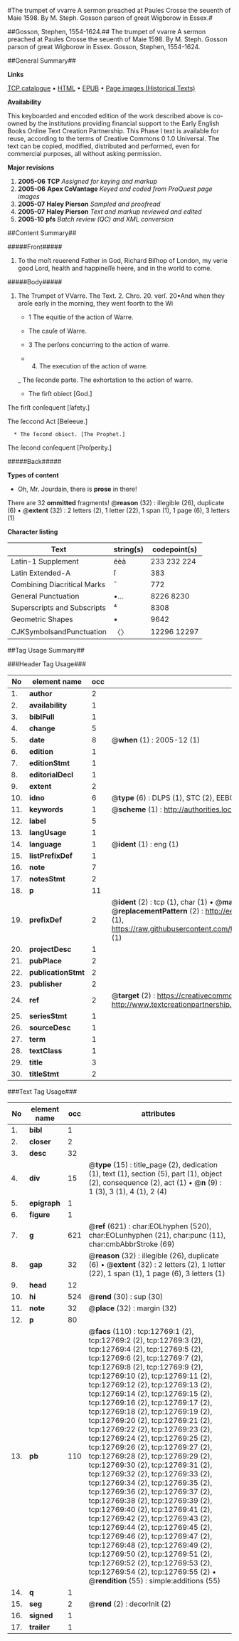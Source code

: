 #The trumpet of vvarre A sermon preached at Paules Crosse the seuenth of Maie 1598. By M. Steph. Gosson parson of great Wigborow in Essex.#

##Gosson, Stephen, 1554-1624.##
The trumpet of vvarre A sermon preached at Paules Crosse the seuenth of Maie 1598. By M. Steph. Gosson parson of great Wigborow in Essex.
Gosson, Stephen, 1554-1624.

##General Summary##

**Links**

[TCP catalogue](http://www.ota.ox.ac.uk/tcp/)  • 
[HTML](http://tei.it.ox.ac.uk/tcp/Texts-HTML/free/A01/A01955.html)  • 
[EPUB](http://tei.it.ox.ac.uk/tcp/Texts-EPUB/free/A01/A01955.epub) • 
[Page images (Historical Texts)](https://data.historicaltexts.jisc.ac.uk/view?pubId=eebo-99847712e&pageId=eebo-99847712e-12769-1)

**Availability**

This keyboarded and encoded edition of the
	       work described above is co-owned by the institutions
	       providing financial support to the Early English Books
	       Online Text Creation Partnership. This Phase I text is
	       available for reuse, according to the terms of Creative
	       Commons 0 1.0 Universal. The text can be copied,
	       modified, distributed and performed, even for
	       commercial purposes, all without asking permission.

**Major revisions**

1. __2005-06__ __TCP__ *Assigned for keying and markup*
1. __2005-06__ __Apex CoVantage__ *Keyed and coded from ProQuest page images*
1. __2005-07__ __Haley Pierson__ *Sampled and proofread*
1. __2005-07__ __Haley Pierson__ *Text and markup reviewed and edited*
1. __2005-10__ __pfs__ *Batch review (QC) and XML conversion*

##Content Summary##

#####Front#####

1. To the moſt reuerend Father in God, Richard Biſhop of London, my verie good Lord, health and happineſſe heere, and in the world to come.

#####Body#####

1. The Trumpet of VVarre.
The Text. 2. Chro. 20. verſ. 20▪And when they aroſe early in the morning, they went foorth to the Wi
      * 1 The equitie of the action of Warre.

      * The cauſe of Warre.

      * 3 The perſons concurring to the action of warre.

      * 4. The execution of the action of warre.

    _ The ſeconde parte. The exhortation to the action of warre.

      * The firſt obiect [God.]

The firſt conſequent [ſafety.]

The ſeccond Act [Beleeue.]

      * The ſecond obiect. [The Prophet.]

The ſecond conſequent [Proſperity.]

#####Back#####

**Types of content**

  * Oh, Mr. Jourdain, there is **prose** in there!

There are 32 **ommitted** fragments! 
 @__reason__ (32) : illegible (26), duplicate (6)  •  @__extent__ (32) : 2 letters (2), 1 letter (22), 1 span (1), 1 page (6), 3 letters (1)

**Character listing**


|Text|string(s)|codepoint(s)|
|---|---|---|
|Latin-1 Supplement|éèà|233 232 224|
|Latin Extended-A|ſ|383|
|Combining             Diacritical Marks|̄|772|
|General Punctuation|•…|8226 8230|
|Superscripts             and Subscripts|⁴|8308|
|Geometric Shapes|▪|9642|
|CJKSymbolsandPunctuation|〈〉|12296 12297|

##Tag Usage Summary##

###Header Tag Usage###

|No|element name|occ|attributes|
|---|---|---|---|
|1.|__author__|2||
|2.|__availability__|1||
|3.|__biblFull__|1||
|4.|__change__|5||
|5.|__date__|8| @__when__ (1) : 2005-12 (1)|
|6.|__edition__|1||
|7.|__editionStmt__|1||
|8.|__editorialDecl__|1||
|9.|__extent__|2||
|10.|__idno__|6| @__type__ (6) : DLPS (1), STC (2), EEBO-CITATION (1), PROQUEST (1), VID (1)|
|11.|__keywords__|1| @__scheme__ (1) : http://authorities.loc.gov/ (1)|
|12.|__label__|5||
|13.|__langUsage__|1||
|14.|__language__|1| @__ident__ (1) : eng (1)|
|15.|__listPrefixDef__|1||
|16.|__note__|7||
|17.|__notesStmt__|2||
|18.|__p__|11||
|19.|__prefixDef__|2| @__ident__ (2) : tcp (1), char (1)  •  @__matchPattern__ (2) : ([0-9\-]+):([0-9IVX]+) (1), (.+) (1)  •  @__replacementPattern__ (2) : http://eebo.chadwyck.com/downloadtiff?vid=$1&page=$2 (1), https://raw.githubusercontent.com/textcreationpartnership/Texts/master/tcpchars.xml#$1 (1)|
|20.|__projectDesc__|1||
|21.|__pubPlace__|2||
|22.|__publicationStmt__|2||
|23.|__publisher__|2||
|24.|__ref__|2| @__target__ (2) : https://creativecommons.org/publicdomain/zero/1.0/ (1), http://www.textcreationpartnership.org/docs/. (1)|
|25.|__seriesStmt__|1||
|26.|__sourceDesc__|1||
|27.|__term__|1||
|28.|__textClass__|1||
|29.|__title__|3||
|30.|__titleStmt__|2||


###Text Tag Usage###

|No|element name|occ|attributes|
|---|---|---|---|
|1.|__bibl__|1||
|2.|__closer__|2||
|3.|__desc__|32||
|4.|__div__|15| @__type__ (15) : title_page (2), dedication (1), text (1), section (5), part (1), object (2), consequence (2), act (1)  •  @__n__ (9) : 1 (3), 3 (1), 4 (1), 2 (4)|
|5.|__epigraph__|1||
|6.|__figure__|1||
|7.|__g__|621| @__ref__ (621) : char:EOLhyphen (520), char:EOLunhyphen (21), char:punc (11), char:cmbAbbrStroke (69)|
|8.|__gap__|32| @__reason__ (32) : illegible (26), duplicate (6)  •  @__extent__ (32) : 2 letters (2), 1 letter (22), 1 span (1), 1 page (6), 3 letters (1)|
|9.|__head__|12||
|10.|__hi__|524| @__rend__ (30) : sup (30)|
|11.|__note__|32| @__place__ (32) : margin (32)|
|12.|__p__|80||
|13.|__pb__|110| @__facs__ (110) : tcp:12769:1 (2), tcp:12769:2 (2), tcp:12769:3 (2), tcp:12769:4 (2), tcp:12769:5 (2), tcp:12769:6 (2), tcp:12769:7 (2), tcp:12769:8 (2), tcp:12769:9 (2), tcp:12769:10 (2), tcp:12769:11 (2), tcp:12769:12 (2), tcp:12769:13 (2), tcp:12769:14 (2), tcp:12769:15 (2), tcp:12769:16 (2), tcp:12769:17 (2), tcp:12769:18 (2), tcp:12769:19 (2), tcp:12769:20 (2), tcp:12769:21 (2), tcp:12769:22 (2), tcp:12769:23 (2), tcp:12769:24 (2), tcp:12769:25 (2), tcp:12769:26 (2), tcp:12769:27 (2), tcp:12769:28 (2), tcp:12769:29 (2), tcp:12769:30 (2), tcp:12769:31 (2), tcp:12769:32 (2), tcp:12769:33 (2), tcp:12769:34 (2), tcp:12769:35 (2), tcp:12769:36 (2), tcp:12769:37 (2), tcp:12769:38 (2), tcp:12769:39 (2), tcp:12769:40 (2), tcp:12769:41 (2), tcp:12769:42 (2), tcp:12769:43 (2), tcp:12769:44 (2), tcp:12769:45 (2), tcp:12769:46 (2), tcp:12769:47 (2), tcp:12769:48 (2), tcp:12769:49 (2), tcp:12769:50 (2), tcp:12769:51 (2), tcp:12769:52 (2), tcp:12769:53 (2), tcp:12769:54 (2), tcp:12769:55 (2)  •  @__rendition__ (55) : simple:additions (55)|
|14.|__q__|1||
|15.|__seg__|2| @__rend__ (2) : decorInit (2)|
|16.|__signed__|1||
|17.|__trailer__|1||
